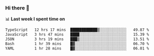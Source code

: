 ### Hi there 👋

<!--
**DBvc/DBvc** is a ✨ _special_ ✨ repository because its `README.md` (this file) appears on your GitHub profile.

Here are some ideas to get you started:

- 🔭 I’m currently working on ...
- 🌱 I’m currently learning ...
- 👯 I’m looking to collaborate on ...
- 🤔 I’m looking for help with ...
- 💬 Ask me about ...
- 📫 How to reach me: ...
- 😄 Pronouns: ...
- ⚡ Fun fact: ...
-->

📊 **Last week I spent time on**
<!--START_SECTION:waka-->

```txt
TypeScript   12 hrs 17 mins  ████████████▒░░░░░░░░░░░░   49.87 %
JavaScript   3 hrs 47 mins   ████░░░░░░░░░░░░░░░░░░░░░   15.39 %
JSON         3 hrs 19 mins   ███▒░░░░░░░░░░░░░░░░░░░░░   13.51 %
Bash         1 hr 39 mins    █▓░░░░░░░░░░░░░░░░░░░░░░░   06.70 %
YAML         1 hr 28 mins    █▓░░░░░░░░░░░░░░░░░░░░░░░   06.01 %
```

<!--END_SECTION:waka-->
